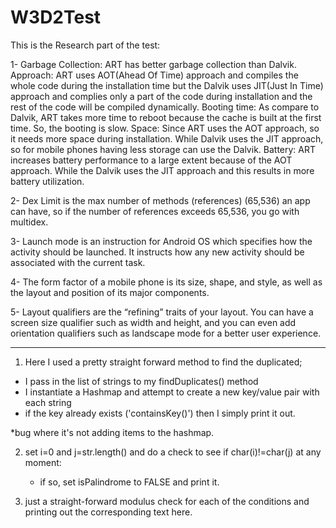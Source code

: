 # W3D2Test

This is the Research part of the test:

1- 
  Garbage Collection: ART has better garbage collection than Dalvik.
  Approach: ART uses AOT(Ahead Of Time) approach and compiles the whole code during the installation time but the Dalvik uses JIT(Just In Time) approach and complies only a part of the code during installation and the rest of the code will be compiled dynamically.
  Booting time: As compare to Dalvik, ART takes more time to reboot because the cache is built at the first time. So, the booting is slow.
  Space: Since ART uses the AOT approach, so it needs more space during installation. While Dalvik uses the JIT approach, so for mobile phones having less storage can use the Dalvik.
  Battery: ART increases battery performance to a large extent because of the AOT approach. While the Dalvik uses the JIT approach and this results in more battery utilization.
  
2-  Dex Limit is the max number of methods (references) (65,536) an app can have, so if the number of references exceeds 65,536, you go with multidex.

3- Launch mode is an instruction for Android OS which specifies how the activity should be launched. It instructs how any new activity should be associated with the current task.

4- The form factor of a mobile phone is its size, shape, and style, as well as the layout and position of its major components.

5- Layout qualifiers are the “refining” traits of your layout. You can have a screen size qualifier such as width and height, and you can even add orientation qualifiers such as landscape mode for a better user experience.

---------------------------------------------------------------------------------------------------------------------------

1) Here I used a pretty straight forward method to find the duplicated;
  - I pass in the list of strings to my findDuplicates() method
  - I instantiate a Hashmap and attempt to create a new key/value pair with each string
  - if the key already exists ('containsKey()') then I simply print it out.
  
  *bug where it's not adding items to the hashmap.
  
2) set i=0 and j=str.length() and do a check to see if char(i)!=char(j) at any moment:
   - if so, set isPalindrome to FALSE and print it.
   
3) just a straight-forward modulus check for each of the conditions and printing out the corresponding text here.



